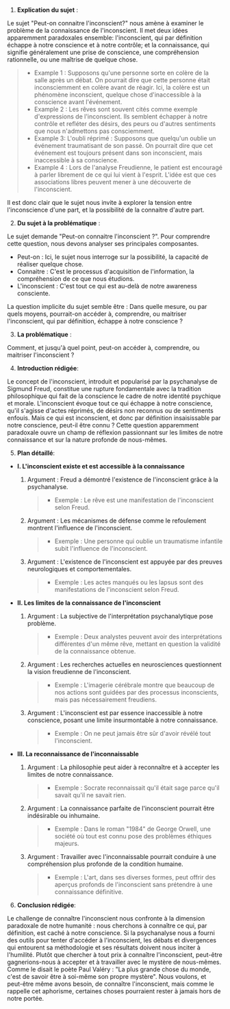 1. **Explication du sujet** :

Le sujet "Peut-on connaitre l'inconscient?" nous amène à examiner le problème de la connaissance de l'inconscient. Il met deux idées apparemment paradoxales ensemble: l'inconscient, qui par définition échappe à notre conscience et à notre contrôle; et la connaissance, qui signifie généralement une prise de conscience, une compréhension rationnelle, ou une maîtrise de quelque chose.

> - Example 1 : Supposons qu'une personne sorte en colère de la salle après un débat. On pourrait dire que cette personne était inconsciemment en colère avant de réagir. Ici, la colère est un phénomène inconscient, quelque chose d'inaccessible à la conscience avant l'événement.
> - Example 2 : Les rêves sont souvent cités comme exemple d'expressions de l'inconscient. Ils semblent échapper à notre contrôle et refléter des désirs, des peurs ou d'autres sentiments que nous n'admettons pas consciemment.
> - Example 3: L'oubli réprimé : Supposons que quelqu'un oublie un événement traumatisant de son passé. On pourrait dire que cet événement est toujours présent dans son inconscient, mais inaccessible à sa conscience.
> - Example 4 : Lors de l'analyse Freudienne, le patient est encouragé à parler librement de ce qui lui vient à l'esprit. L'idée est que ces associations libres peuvent mener à une découverte de l'inconscient.

Il est donc clair que le sujet nous invite à explorer la tension entre l'inconscience d'une part, et la possibilité de la connaitre d'autre part.

2. **Du sujet à la problématique** :

Le sujet demande "Peut-on connaitre l'inconscient ?". Pour comprendre cette question, nous devons analyser ses principales composantes.

- Peut-on : Ici, le sujet nous interroge sur la possibilité, la capacité de réaliser quelque chose. 
- Connaitre : C'est le processus d'acquisition de l'information, la compréhension de ce que nous étudions.
- L'inconscient : C'est tout ce qui est au-delà de notre awareness consciente.

La question implicite du sujet semble être : Dans quelle mesure, ou par quels moyens, pourrait-on accéder à, comprendre, ou maitriser l'inconscient, qui par définition, échappe à notre conscience ?

3. **La problématique** :

Comment, et jusqu'à quel point, peut-on accéder à, comprendre, ou maitriser l'inconscient ?

4. **Introduction rédigée**: 

Le concept de l'inconscient, introduit et popularisé par la psychanalyse de Sigmund Freud, constitue une rupture fondamentale avec la tradition philosophique qui fait de la conscience le cadre de notre identité psychique et morale. L'inconscient évoque tout ce qui échappe à notre conscience, qu'il s'agisse d'actes réprimés, de désirs non reconnus ou de sentiments enfouis. Mais ce qui est inconscient, et donc par définition insaisissable par notre conscience, peut-il être connu ? Cette question apparemment paradoxale ouvre un champ de réflexion passionnant sur les limites de notre connaissance et sur la nature profonde de nous-mêmes.

5. **Plan détaillé**:

* **I. L'inconscient existe et est accessible à la connaissance**

    1. Argument : Freud a démontré l'existence de l'inconscient grâce à la psychanalyse.
        > - Exemple : Le rêve est une manifestation de l'inconscient selon Freud.
   
    2. Argument : Les mécanismes de défense comme le refoulement montrent l'influence de l'inconscient.
        > - Exemple : Une personne qui oublie un traumatisme infantile subit l'influence de l'inconscient.
   
    3. Argument : L'existence de l'inconscient est appuyée par des preuves neurologiques et comportementales.
        > - Exemple : Les actes manqués ou les lapsus sont des manifestations de l'inconscient selon Freud.

* **II. Les limites de la connaissance de l'inconscient**

    1. Argument : La subjective de l'interprétation psychanalytique pose problème.
        > - Exemple : Deux analystes peuvent avoir des interprétations différentes d'un même rêve, mettant en question la validité de la connaissance obtenue.
   
    2. Argument : Les recherches actuelles en neurosciences questionnent la vision freudienne de l'inconscient.
        > - Exemple : L'imagerie cérébrale montre que beaucoup de nos actions sont guidées par des processus inconscients, mais pas nécessairement freudiens.
   
    3. Argument : L'inconscient est par essence inaccessible à notre conscience, posant une limite insurmontable à notre connaissance.
        > - Exemple : On ne peut jamais être sûr d'avoir révélé tout l'inconscient.

* **III. La reconnaissance de l'inconnaissable**

    1. Argument : La philosophie peut aider à reconnaître et à accepter les limites de notre connaissance.
        > - Exemple : Socrate reconnaissait qu'il était sage parce qu'il savait qu'il ne savait rien.
   
    2. Argument : La connaissance parfaite de l'inconscient pourrait être indésirable ou inhumaine.
        > - Exemple : Dans le roman "1984" de George Orwell, une société où tout est connu pose des problèmes éthiques majeurs.
   
    3. Argument : Travailler avec l'inconnaissable pourrait conduire à une compréhension plus profonde de la condition humaine.
        > - Exemple : L'art, dans ses diverses formes, peut offrir des aperçus profonds de l'inconscient sans prétendre à une connaissance définitive.

6. **Conclusion rédigée**: 

Le challenge de connaître l'inconscient nous confronte à la dimension paradoxale de notre humanité : nous cherchons à connaître ce qui, par définition, est caché à notre conscience. Si la psychanalyse nous a fourni des outils pour tenter d'accéder à l'inconscient, les débats et divergences qui entourent sa méthodologie et ses résultats doivent nous inciter à l'humilité. Plutôt que chercher à tout prix à connaître l'inconscient, peut-être gagnerions-nous à accepter et à travailler avec le mystère de nous-mêmes. Comme le disait le poète Paul Valéry : "La plus grande chose du monde, c'est de savoir être à soi-même son propre mystère". Nous voulons, et peut-être même avons besoin, de connaître l'inconscient, mais comme le rappelle cet aphorisme, certaines choses pourraient rester à jamais hors de notre portée.
